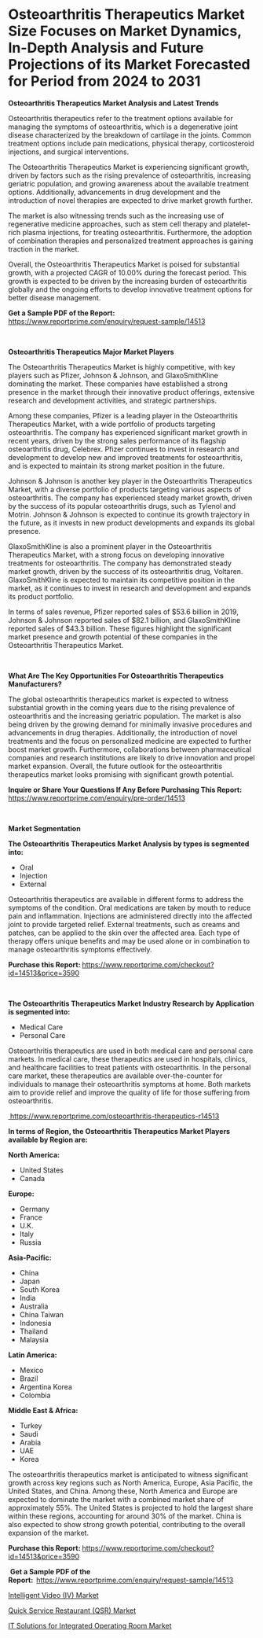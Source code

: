 <p><h1>Osteoarthritis Therapeutics Market Size Focuses on Market Dynamics, In-Depth Analysis and Future Projections of its Market Forecasted for Period from 2024 to 2031</h1></p><p><strong>Osteoarthritis Therapeutics Market Analysis and Latest Trends</strong></p>
<p><p>Osteoarthritis therapeutics refer to the treatment options available for managing the symptoms of osteoarthritis, which is a degenerative joint disease characterized by the breakdown of cartilage in the joints. Common treatment options include pain medications, physical therapy, corticosteroid injections, and surgical interventions.</p><p>The Osteoarthritis Therapeutics Market is experiencing significant growth, driven by factors such as the rising prevalence of osteoarthritis, increasing geriatric population, and growing awareness about the available treatment options. Additionally, advancements in drug development and the introduction of novel therapies are expected to drive market growth further.</p><p>The market is also witnessing trends such as the increasing use of regenerative medicine approaches, such as stem cell therapy and platelet-rich plasma injections, for treating osteoarthritis. Furthermore, the adoption of combination therapies and personalized treatment approaches is gaining traction in the market.</p><p>Overall, the Osteoarthritis Therapeutics Market is poised for substantial growth, with a projected CAGR of 10.00% during the forecast period. This growth is expected to be driven by the increasing burden of osteoarthritis globally and the ongoing efforts to develop innovative treatment options for better disease management.</p></p>
<p><strong>Get a Sample PDF of the Report:&nbsp;</strong> <a href="https://www.reportprime.com/enquiry/request-sample/14513">https://www.reportprime.com/enquiry/request-sample/14513</a></p>
<p>&nbsp;</p>
<p><strong>Osteoarthritis Therapeutics Major Market Players</strong></p>
<p><p>The Osteoarthritis Therapeutics Market is highly competitive, with key players such as Pfizer, Johnson & Johnson, and GlaxoSmithKline dominating the market. These companies have established a strong presence in the market through their innovative product offerings, extensive research and development activities, and strategic partnerships.</p><p>Among these companies, Pfizer is a leading player in the Osteoarthritis Therapeutics Market, with a wide portfolio of products targeting osteoarthritis. The company has experienced significant market growth in recent years, driven by the strong sales performance of its flagship osteoarthritis drug, Celebrex. Pfizer continues to invest in research and development to develop new and improved treatments for osteoarthritis, and is expected to maintain its strong market position in the future.</p><p>Johnson & Johnson is another key player in the Osteoarthritis Therapeutics Market, with a diverse portfolio of products targeting various aspects of osteoarthritis. The company has experienced steady market growth, driven by the success of its popular osteoarthritis drugs, such as Tylenol and Motrin. Johnson & Johnson is expected to continue its growth trajectory in the future, as it invests in new product developments and expands its global presence.</p><p>GlaxoSmithKline is also a prominent player in the Osteoarthritis Therapeutics Market, with a strong focus on developing innovative treatments for osteoarthritis. The company has demonstrated steady market growth, driven by the success of its osteoarthritis drug, Voltaren. GlaxoSmithKline is expected to maintain its competitive position in the market, as it continues to invest in research and development and expands its product portfolio.</p><p>In terms of sales revenue, Pfizer reported sales of $53.6 billion in 2019, Johnson & Johnson reported sales of $82.1 billion, and GlaxoSmithKline reported sales of $43.3 billion. These figures highlight the significant market presence and growth potential of these companies in the Osteoarthritis Therapeutics Market.</p></p>
<p>&nbsp;</p>
<p><strong>What Are The Key Opportunities For Osteoarthritis Therapeutics Manufacturers?</strong></p>
<p><p>The global osteoarthritis therapeutics market is expected to witness substantial growth in the coming years due to the rising prevalence of osteoarthritis and the increasing geriatric population. The market is also being driven by the growing demand for minimally invasive procedures and advancements in drug therapies. Additionally, the introduction of novel treatments and the focus on personalized medicine are expected to further boost market growth. Furthermore, collaborations between pharmaceutical companies and research institutions are likely to drive innovation and propel market expansion. Overall, the future outlook for the osteoarthritis therapeutics market looks promising with significant growth potential.</p></p>
<p><strong>Inquire or Share Your Questions If Any Before Purchasing This Report:</strong> <a href="https://www.reportprime.com/enquiry/pre-order/14513">https://www.reportprime.com/enquiry/pre-order/14513</a></p>
<p>&nbsp;</p>
<p><strong>Market Segmentation</strong></p>
<p><strong>The Osteoarthritis Therapeutics Market Analysis by types is segmented into:</strong></p>
<p><ul><li>Oral</li><li>Injection</li><li>External</li></ul></p>
<p><p>Osteoarthritis therapeutics are available in different forms to address the symptoms of the condition. Oral medications are taken by mouth to reduce pain and inflammation. Injections are administered directly into the affected joint to provide targeted relief. External treatments, such as creams and patches, can be applied to the skin over the affected area. Each type of therapy offers unique benefits and may be used alone or in combination to manage osteoarthritis symptoms effectively.</p></p>
<p><strong>Purchase this Report:&nbsp;</strong><a href="https://www.reportprime.com/checkout?id=14513&price=3590">https://www.reportprime.com/checkout?id=14513&price=3590</a></p>
<p>&nbsp;</p>
<p><strong>The Osteoarthritis Therapeutics Market Industry Research by Application is segmented into:</strong></p>
<p><ul><li>Medical Care</li><li>Personal Care</li></ul></p>
<p><p>Osteoarthritis therapeutics are used in both medical care and personal care markets. In medical care, these therapeutics are used in hospitals, clinics, and healthcare facilities to treat patients with osteoarthritis. In the personal care market, these therapeutics are available over-the-counter for individuals to manage their osteoarthritis symptoms at home. Both markets aim to provide relief and improve the quality of life for those suffering from osteoarthritis.</p></p>
<p><a href="https://www.reportprime.com/osteoarthritis-therapeutics-r14513">&nbsp;https://www.reportprime.com/osteoarthritis-therapeutics-r14513</a></p>
<p><strong>In terms of Region, the Osteoarthritis Therapeutics Market Players available by Region are:</strong></p>
<p>
    <p> <strong> North America: </strong>
        <ul>
            <li>United States</li>
            <li>Canada</li>
        </ul>
        </p> 
    <p> <strong> Europe: </strong>
        <ul>
            <li>Germany</li>
            <li>France</li>
            <li>U.K.</li>
            <li>Italy</li>
            <li>Russia</li>
        </ul>
        </p> 
    <p> <strong> Asia-Pacific: </strong>
        <ul>
            <li>China</li>
            <li>Japan</li>
            <li>South Korea</li>
            <li>India</li>
            <li>Australia</li>
            <li>China Taiwan</li>
            <li>Indonesia</li>
            <li>Thailand</li>
            <li>Malaysia</li>
        </ul>
        </p> 
    <p> <strong> Latin America: </strong>
        <ul>
            <li>Mexico</li>
            <li>Brazil</li>
            <li>Argentina Korea</li>
            <li>Colombia</li>
        </ul>
        </p> 
    <p> <strong> Middle East & Africa: </strong>
        <ul>
            <li>Turkey</li>
            <li>Saudi</li>
            <li>Arabia</li>
            <li>UAE</li>
            <li>Korea</li>
        </ul>
    </p>
    </p>
<p><p>The osteoarthritis therapeutics market is anticipated to witness significant growth across key regions such as North America, Europe, Asia Pacific, the United States, and China. Among these, North America and Europe are expected to dominate the market with a combined market share of approximately 55%. The United States is projected to hold the largest share within these regions, accounting for around 30% of the market. China is also expected to show strong growth potential, contributing to the overall expansion of the market.</p></p>
<p><strong>Purchase this Report: </strong><a href="https://www.reportprime.com/checkout?id=14513&price=3590">https://www.reportprime.com/checkout?id=14513&price=3590</a></p>
<p>&nbsp;<strong>Get a Sample PDF of the Report:&nbsp;&nbsp;</strong><a href="https://www.reportprime.com/enquiry/request-sample/14513">https://www.reportprime.com/enquiry/request-sample/14513</a></p>
<p><strong></strong></p>
<p><p><a href="https://view.publitas.com/reportprime-1/intelligent-video-iv-market-trends-focusing-on-intelligent-video-iv-market-insight-and-forecast-analysis-2024-2031/">Intelligent Video (IV) Market</a></p><p><a href="https://view.publitas.com/reportprime-1/quick-service-restaurant-qsr-market-trends-a-detailed-study-of-its-market-segmentation-and-analyzing-the-importance-of-the-emerging-trends/">Quick Service Restaurant (QSR) Market</a></p><p><a href="https://view.publitas.com/reportprime-1/it-solutions-for-integrated-operating-room-market-overview-global-market-trends-and-future-prospects-from-2024-to-2031/">IT Solutions for Integrated Operating Room Market</a></p></p>